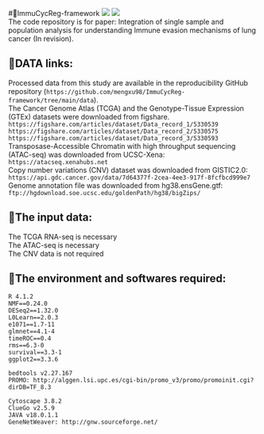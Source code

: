 #&#x1F4D7;ImmuCycReg-framework
<img src="https://img.shields.io/badge/-R-green"/> <img src="https://img.shields.io/eclipse-marketplace/last-update/mengxu98?style=flat-square"/><br/>
The code repository is for paper: Integration of single sample and population analysis for understanding Immune evasion mechanisms of lung cancer (In revision).<br/>
## &#x1F539;DATA links:
  Processed data from this study are available in the reproducibility GitHub repository (`https://github.com/mengxu98/ImmuCycReg-framework/tree/main/data`).<br/>
  The Cancer Genome Atlas (TCGA) and the Genotype-Tissue Expression (GTEx) datasets were downloaded from figshare.<br/>
     `https://figshare.com/articles/dataset/Data_record_1/5330539`<br/>
     `https://figshare.com/articles/dataset/Data_record_2/5330575`<br/>
     `https://figshare.com/articles/dataset/Data_record_3/5330593`<br/>
  Transposase-Accessible Chromatin with high throughput sequencing (ATAC-seq) was downloaded from UCSC-Xena: `https://atacseq.xenahubs.net`<br/>
  Copy number variations (CNV) dataset was downloaded from GISTIC2.0: `https://api.gdc.cancer.gov/data/7d64377f-2cea-4ee3-917f-8fcfbcd999e7`<br/>
  Genome annotation file was downloaded from hg38.ensGene.gtf: `ftp://hgdownload.soe.ucsc.edu/goldenPath/hg38/bigZips/`<br/>
## &#x1F539;The input data:
  The TCGA RNA-seq is necessary<br/>
  The ATAC-seq is necessary<br/>
  The CNV data is not required<br/>
## &#x1F539;The environment and softwares required:
    R 4.1.2
    NMF==0.24.0
    DESeq2==1.32.0
    L0Learn==2.0.3
    e1071==1.7-11
    glmnet==4.1-4
    timeROC==0.4
    rms==6.3-0
    survival==3.3-1
    ggplot2==3.3.6
    
    bedtools v2.27.167
    PROMO: http://alggen.lsi.upc.es/cgi-bin/promo_v3/promo/promoinit.cgi?dirDB=TF_8.3

    Cytoscape 3.8.2
    ClueGo v2.5.9
    JAVA v18.0.1.1
    GeneNetWeaver: http://gnw.sourceforge.net/
<!--
## If you encounter any problems when use these code, please contact me by Wechat or QQ: 
Wechat: <img src="https://github.com/mengxu98/scGRN-L0/blob/master/contact/Wechat.jpg" width="100" height="100" alt="Wechat"/> QQ: <img src="https://github.com/mengxu98/scGRN-L0/blob/master/contact/QQ.PNG" width="100" height="100" alt="QQ"/><br/>
-->
